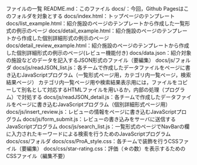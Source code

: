 ファイルの一覧
README.md：このファイル
docs/：今回，Github Pagesはこのフォルダを対象とする
docs/index.html：トップページのテンプレート
docs/list_example.html：紹介施設のページのテンプレートから作成した一覧形式の例示のページ
docs/detail_example.html：紹介施設のページのテンプレートから作成した個別詳細形式の例示のページ
docs/detail_review_example.html：紹介施設のページのテンプレートから作成した個別詳細形式の例示のページ(レビュー機能付き)
docs/data.json：紹介対象の施設などのデータを記入するJSON形式のファイル（要編集）
docs/js/フォルダ
docs/js/readJSON_list.js：各チームで作成したデータファイルをページに書き込むJavaScriptプログラム（一覧形式ページ用，カテゴリ内一覧ページ，検索結果ページ）
カテゴリ内一覧ページ用や検索結果表示用には，ファイルをコピーして別名として対応するHTMLファイルを用いるか，内部の処理（プログラム）で対処する
docs/js/readJSON_detail.js：各チームで作成したデータファイルをページに書き込むJavaScriptプログラム（個別詳細形式ページ用）
docs/js/insert_review.js：レビューの情報をページに書き込むJavaScriptプログラム
docs/js/form_submit.js：レビューの書き込みをサーバに送信するJavaScriptプログラム
docs/js/search_list.js：一覧形式のページでNavBarの欄に入力されたキーワードによる検索を行うためのJavaScriptプログラム
docs/css/フォルダ
docs/css/ProA_style.css：各チームで装飾を行うCSSファイル（要編集）
docs/css/star-rating.css：評価（☆の数）を表示するためのCSSファイル（編集不要）
